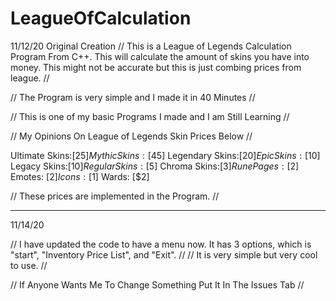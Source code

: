 # LeagueOfCalculation

11/12/20 Original Creation
// This is a League of Legends Calculation Program From C++. This will calculate the amount of skins you have into money. This might not be accurate but this is just combing prices from league. //


// The Program is very simple and I made it in 40 Minutes // 

// This is one of my basic Programs I made and I am Still Learning // 

// My Opinions On League of Legends Skin Prices Below //

Ultimate Skins:[$25]
Mythic Skins:[$45]
Legendary Skins:[$20]
Epic Skins:[$10]
Legacy Skins:[$10]
Regular Skins:[$5]
Chroma Skins:[$3]
Rune Pages: [$2]
Emotes: [$2]
Icons: [$1]
Wards: [$2]

// These prices are implemented in the Program. //

---------------------------------------------------------------------------------------------------------------------------------------------------------------------------------

11/14/20

// I have updated the code to have a menu now. It has 3 options, which is "start", "Inventory Price List", and "Exit". //
// It is very simple but very cool to use. //


// If Anyone Wants Me To Change Something Put It In The Issues Tab // 
